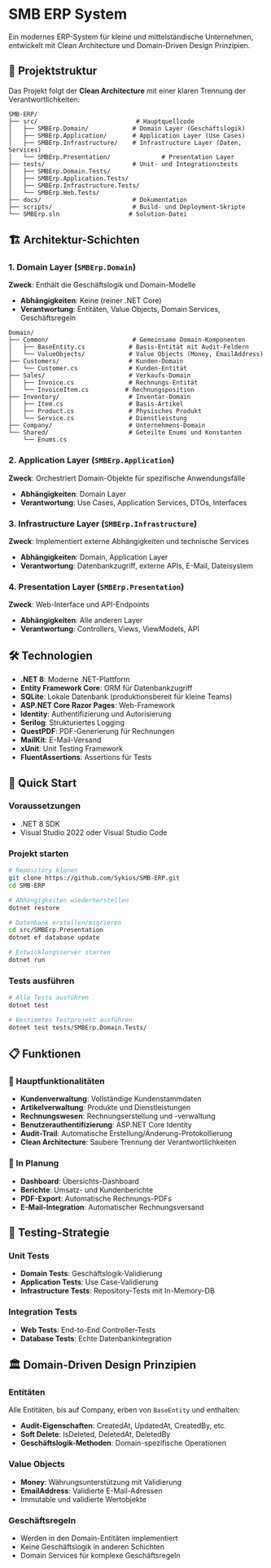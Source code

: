 # SMB ERP System

Ein modernes ERP-System für kleine und mittelständische Unternehmen, entwickelt mit Clean Architecture und Domain-Driven Design Prinzipien.

## 📁 Projektstruktur

Das Projekt folgt der **Clean Architecture** mit einer klaren Trennung der Verantwortlichkeiten:

```
SMB-ERP/
├── src/                           # Hauptquellcode
│   ├── SMBErp.Domain/            # Domain Layer (Geschäftslogik)
│   ├── SMBErp.Application/       # Application Layer (Use Cases)
│   ├── SMBErp.Infrastructure/    # Infrastructure Layer (Daten, Services)
│   └── SMBErp.Presentation/              # Presentation Layer
├── tests/                        # Unit- und Integrationstests
│   ├── SMBErp.Domain.Tests/
│   ├── SMBErp.Application.Tests/
│   ├── SMBErp.Infrastructure.Tests/
│   └── SMBErp.Web.Tests/
├── docs/                         # Dokumentation
├── scripts/                      # Build- und Deployment-Skripte
└── SMBErp.sln                   # Solution-Datei
```

## 🏗️ Architektur-Schichten

### 1. Domain Layer (`SMBErp.Domain`)
**Zweck**: Enthält die Geschäftslogik und Domain-Modelle
- **Abhängigkeiten**: Keine (reiner .NET Core)
- **Verantwortung**: Entitäten, Value Objects, Domain Services, Geschäftsregeln

```
Domain/
├── Common/                       # Gemeinsame Domain-Komponenten
│   ├── BaseEntity.cs            # Basis-Entität mit Audit-Feldern
│   └── ValueObjects/            # Value Objects (Money, EmailAddress)
├── Customers/                   # Kunden-Domain
│   └── Customer.cs              # Kunden-Entität
├── Sales/                       # Verkaufs-Domain
│   ├── Invoice.cs               # Rechnungs-Entität
│   └── InvoiceItem.cs          # Rechnungsposition
├── Inventory/                   # Inventar-Domain
│   ├── Item.cs                  # Basis-Artikel
│   ├── Product.cs               # Physisches Produkt
│   └── Service.cs               # Dienstleistung
├── Company/                     # Unternehmens-Domain
└── Shared/                      # Geteilte Enums und Konstanten
    └── Enums.cs
```

### 2. Application Layer (`SMBErp.Application`)
**Zweck**: Orchestriert Domain-Objekte für spezifische Anwendungsfälle
- **Abhängigkeiten**: Domain Layer
- **Verantwortung**: Use Cases, Application Services, DTOs, Interfaces

### 3. Infrastructure Layer (`SMBErp.Infrastructure`)
**Zweck**: Implementiert externe Abhängigkeiten und technische Services
- **Abhängigkeiten**: Domain, Application Layer
- **Verantwortung**: Datenbankzugriff, externe APIs, E-Mail, Dateisystem

### 4. Presentation Layer (`SMBErp.Presentation`)
**Zweck**: Web-Interface und API-Endpoints
- **Abhängigkeiten**: Alle anderen Layer
- **Verantwortung**: Controllers, Views, ViewModels, API

## 🛠️ Technologien

- **.NET 8**: Moderne .NET-Plattform
- **Entity Framework Core**: ORM für Datenbankzugriff
- **SQLite**: Lokale Datenbank (produktionsbereit für kleine Teams)
- **ASP.NET Core Razor Pages**: Web-Framework
- **Identity**: Authentifizierung und Autorisierung
- **Serilog**: Strukturiertes Logging
- **QuestPDF**: PDF-Generierung für Rechnungen
- **MailKit**: E-Mail-Versand
- **xUnit**: Unit Testing Framework
- **FluentAssertions**: Assertions für Tests

## 🚀 Quick Start

### Voraussetzungen
- .NET 8 SDK
- Visual Studio 2022 oder Visual Studio Code

### Projekt starten
```bash
# Repository klonen
git clone https://github.com/Sykios/SMB-ERP.git
cd SMB-ERP

# Abhängigkeiten wiederherstellen
dotnet restore

# Datenbank erstellen/migrieren
cd src/SMBErp.Presentation
dotnet ef database update

# Entwicklungsserver starten
dotnet run
```

### Tests ausführen
```bash
# Alle Tests ausführen
dotnet test

# Bestimmtes Testprojekt ausführen
dotnet test tests/SMBErp.Domain.Tests/
```

## 📋 Funktionen

### 🔄 Hauptfunktionalitäten
- **Kundenverwaltung**: Vollständige Kundenstammdaten
- **Artikelverwaltung**: Produkte und Dienstleistungen
- **Rechnungswesen**: Rechnungserstellung und -verwaltung
- **Benutzerauthentifizierung**: ASP.NET Core Identity
- **Audit-Trail**: Automatische Erstellung/Änderung-Protokollierung
- **Clean Architecture**: Saubere Trennung der Verantwortlichkeiten

### 🔄 In Planung
- **Dashboard**: Übersichts-Dashboard
- **Berichte**: Umsatz- und Kundenberichte
- **PDF-Export**: Automatische Rechnungs-PDFs
- **E-Mail-Integration**: Automatischer Rechnungsversand

## 🧪 Testing-Strategie

### Unit Tests
- **Domain Tests**: Geschäftslogik-Validierung
- **Application Tests**: Use Case-Validierung
- **Infrastructure Tests**: Repository-Tests mit In-Memory-DB

### Integration Tests
- **Web Tests**: End-to-End Controller-Tests
- **Database Tests**: Echte Datenbankintegration

## 🏛️ Domain-Driven Design Prinzipien

### Entitäten
Alle Entitäten, bis auf Company, erben von `BaseEntity` und enthalten:
- **Audit-Eigenschaften**: CreatedAt, UpdatedAt, CreatedBy, etc.
- **Soft Delete**: IsDeleted, DeletedAt, DeletedBy
- **Geschäftslogik-Methoden**: Domain-spezifische Operationen

### Value Objects
- **Money**: Währungsunterstützung mit Validierung
- **EmailAddress**: Validierte E-Mail-Adressen
- Immutable und validierte Wertobjekte

### Geschäftsregeln
- Werden in den Domain-Entitäten implementiert
- Keine Geschäftslogik in anderen Schichten
- Domain Services für komplexe Geschäftsregeln
